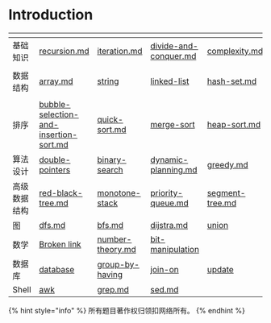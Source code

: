 # Introduction

<table data-view="cards"><thead><tr><th></th><th data-type="content-ref"></th><th data-type="content-ref"></th><th data-type="content-ref"></th><th data-type="content-ref"></th><th data-type="content-ref"></th><th data-type="content-ref"></th></tr></thead><tbody><tr><td>基础知识</td><td><a href="basic-knowledge/recursion.md">recursion.md</a></td><td><a href="basic-knowledge/iteration.md">iteration.md</a></td><td><a href="basic-knowledge/divide-and-conquer.md">divide-and-conquer.md</a></td><td><a href="basic-knowledge/complexity.md">complexity.md</a></td><td></td><td></td></tr><tr><td>数据结构</td><td><a href="data-structure/array.md">array.md</a></td><td><a href="data-structure/string/">string</a></td><td><a href="data-structure/linked-list/">linked-list</a></td><td><a href="data-structure/hash-set.md">hash-set.md</a></td><td><a href="data-structure/binary-tree/">binary-tree</a></td><td><a href="data-structure/stack-and-queue.md">stack-and-queue.md</a></td></tr><tr><td>排序</td><td><a href="sort/bubble-selection-and-insertion-sort.md">bubble-selection-and-insertion-sort.md</a></td><td><a href="sort/quick-sort.md">quick-sort.md</a></td><td><a href="sort/merge-sort/">merge-sort</a></td><td><a href="sort/heap-sort.md">heap-sort.md</a></td><td><a href="sort/linear-complexity-sort-algorithm.md">linear-complexity-sort-algorithm.md</a></td><td></td></tr><tr><td>算法设计</td><td><a href="algorithm-design/double-pointers/">double-pointers</a></td><td><a href="algorithm-design/binary-search/">binary-search</a></td><td><a href="algorithm-design/dynamic-planning.md">dynamic-planning.md</a></td><td><a href="algorithm-design/greedy.md">greedy.md</a></td><td><a href="algorithm-design/back-track.md">back-track.md</a></td><td><a href="algorithm-design/sliding-window/">sliding-window</a></td></tr><tr><td>高级数据结构</td><td><a href="advanced-data-structure/red-black-tree.md">red-black-tree.md</a></td><td><a href="advanced-data-structure/monotone-stack/">monotone-stack</a></td><td><a href="advanced-data-structure/priority-queue.md">priority-queue.md</a></td><td><a href="advanced-data-structure/segment-tree.md">segment-tree.md</a></td><td><a href="advanced-data-structure/b-tree.md">b-tree.md</a></td><td></td></tr><tr><td>图</td><td><a href="graph/dfs.md">dfs.md</a></td><td><a href="graph/bfs.md">bfs.md</a></td><td><a href="graph/dijstra.md">dijstra.md</a></td><td><a href="database/union/">union</a></td><td></td><td></td></tr><tr><td>数学</td><td><a href="broken-reference">Broken link</a></td><td><a href="math/number-theory.md">number-theory.md</a></td><td><a href="math/bit-manipulation/">bit-manipulation</a></td><td></td><td></td><td></td></tr><tr><td>数据库</td><td><a href="database/database/">database</a></td><td><a href="database/group-by-having/">group-by-having</a></td><td><a href="database/join-on/">join-on</a></td><td><a href="database/update/">update</a></td><td><a href="database/union/">union</a></td><td><a href="database/order-by/">order-by</a></td></tr><tr><td>Shell</td><td><a href="shell/awk/">awk</a></td><td><a href="shell/grep.md">grep.md</a></td><td><a href="shell/sed.md">sed.md</a></td><td></td><td></td><td></td></tr></tbody></table>

{% hint style="info" %}
所有题目著作权归领扣网络所有。
{% endhint %}


